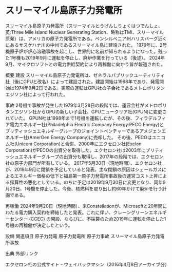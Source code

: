 # スリーマイル島原子力発電所

スリーマイル島原子力発電所（スリーマイルとうげんしりょくはつでんしょ、英:Three Mile Island Nuclear Generating Station、略称はTMI、スリーマイル原発）は、アメリカの原子力発電所である。ペンシルベニア州ハリスバーグ近くにあるサスケハナ川の中州であるスリーマイル島に建設された。
1979年に、2号機原子炉が炉心溶融事故を起こし、世界的に名前が知られるようになった。残った1号機も2019年9月に運転を停止し、廃炉作業を行っている（後述）。
2024年9月、マイクロソフトとの電力供給契約により再稼働に向かう旨が報道された。

概要
建設
スリーマイル島原子力発電所は、ゼネラルパブリックユーティリティ社（後にGPUと改名）によって建設された。建設開始は1968年であり、発電開始は1974年9月2日である。実際の運転はGPU社の子会社であるメトロポリタンエジソン社によって行われた。

事故
2号機で事故が発生した1979年3月28日の段階では、運営会社がメトロポリタンエジソン社からGPUの新しい子会社、GPUニュークリア社(GPUN)に変更されていた。
GPUN社は1998年まで1号機を運転したが、その後、フィラデルフィア電力エネルギー社(Philadelphia Electric Company Energy:PECO Energy)とブリティッシュエネルギーグループのジョイントベンチャーであるアメジェンエネルギー社(AmerGen Energy Company)に売却した。
その後、PECOはユニコム社(Unicom Corporation)と合併、2000年にエクセロン社(Exelon Corporation)がPECOの出資分を取得した。エクセロン社は2003年にブリティッシュエネルギーグループの出資分も取得し、2017年の段階では、エクセロン社の原子力部門が所有している。
2017年5月30日（現地時間）、エクセロン社が、2019年9月に閉鎖を予定していると発表。主な閉鎖の原因はシェールガスによるエネルギー価格の低下と福島第一原子力発電所事故後の運営コスト上昇による採算性の悪化としている。のちに予定は2019年9月30日に変更となり、同年9月20日、1号機を停止した。今後、核燃料を取り出し約60年かけて廃炉を行う計画である。

再稼働
2024年9月20日（現地時間）、米Constellationが、Microsoftと20年間にわたる電力購入契約を締結したと発表。これに伴い、クレーングリーンエネルギーセンター (CCEC) の開設、ならびに、不採算のため2019年に運転を停止した1号機の再稼働が決定したという。

設備
関連項目
原子力発電
原子力発電所
原子力事故
スリーマイル島原子力発電所事故

出典
外部リンク

エクセロン社の公式サイト - ウェイバックマシン（2016年4月8日アーカイブ分）
